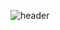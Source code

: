![header](https://capsule-render.vercel.app/api?type=waving&color=0:EEFF00,100:a82da8&height=300&section=header&text=sumin&fontSize=90)

